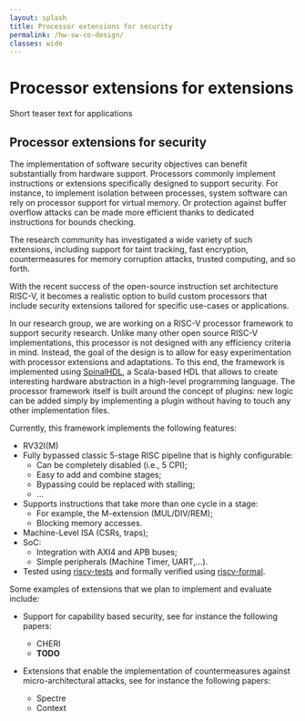 ```yaml
---
layout: splash
title: Processor extensions for security
permalink: /hw-sw-co-design/
classes: wide
---
```


<div class="feature__item--center">
   <div class="archive__item">
    <h1>Processor extensions for extensions</h1>       
    <p>
      Short teaser text for applications<br >
    </p>
    
  </div>
</div>

## Processor extensions for security

The implementation of software security objectives can benefit substantially from
hardware support. Processors commonly implement instructions or extensions specifically
designed to support security. For instance, to implement isolation between processes, 
system software can rely on processor support for virtual memory. Or protection against
buffer overflow attacks can be made more efficient thanks to dedicated instructions for
bounds checking.

The research community has investigated a wide variety of such extensions, including
support for taint tracking, fast encryption, countermeasures for memory corruption
attacks, trusted computing, and so forth.

With the recent success of the open-source instruction set architecture RISC-V, it
becomes a realistic option to build custom processors that include security extensions
tailored for specific use-cases or applications.

In our research group, we are working on a RISC-V processor framework to support
security research. Unlike many other open source RISC-V implementations, this
processor is not designed with any efficiency criteria in mind. Instead, the
goal of the design is to allow for easy experimentation with processor
extensions and adaptations. To this end, the framework is implemented using
[SpinalHDL](https://github.com/SpinalHDL), a Scala-based HDL that allows to
create interesting hardware abstraction in a high-level programming language.
The processor framework itself is built around the concept of plugins: new logic
can be added simply by implementing a plugin without having to touch any other
implementation files.

Currently, this framework implements the following features:
- RV32I(M)
- Fully bypassed classic 5-stage RISC pipeline that is highly configurable:
  - Can be completely disabled (i.e., 5 CPI);
  - Easy to add and combine stages;
  - Bypassing could be replaced with stalling;
  - ...
- Supports instructions that take more than one cycle in a stage:
  - For example, the M-extension (MUL/DIV/REM);
  - Blocking memory accesses.
- Machine-Level ISA (CSRs, traps);
- SoC:
  - Integration with AXI4 and APB buses;
  - Simple peripherals (Machine Timer, UART,...).
- Tested using [riscv-tests](https://github.com/riscv/riscv-tests) and formally
  verified using [riscv-formal](https://github.com/SymbioticEDA/riscv-formal).

Some examples of extensions that we plan to implement and evaluate include:

 - Support for capability based security, see for instance the following papers:
    * CHERI
    * **TODO**

 - Extensions that enable the implementation of countermeasures against micro-architectural attacks, see for instance the following papers:
    * Spectre
    * Context


